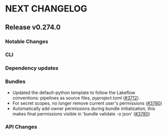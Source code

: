 # NEXT CHANGELOG

## Release v0.274.0

### Notable Changes

### CLI

### Dependency updates

### Bundles
* Updated the default-python template to follow the Lakeflow conventions: pipelines as source files, pyproject.toml ([#3712](https://github.com/databricks/cli/pull/3712)).
* For secret scopes, no longer remove current user's permissions ([#3780](https://github.com/databricks/cli/pull/3780))
* Automatically add owner permissions during bundle initialization, this makes final permissions visible in 'bundle validate -o json' ([#3780](https://github.com/databricks/cli/pull/3780))

### API Changes
